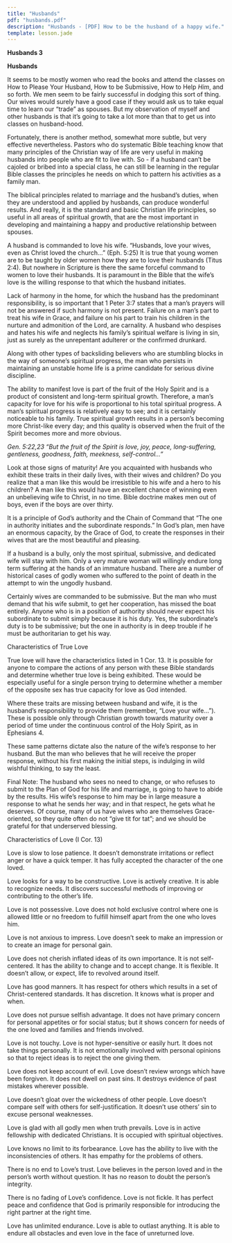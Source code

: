 ```yaml
---
title: "Husbands"
pdf: "husbands.pdf"
description: "Husbands - [PDF] How to be the husband of a happy wife."
template: lesson.jade
---
```



**Husbands 3**

**Husbands**

It seems to be mostly women who read the books and attend the classes on
How to Please Your Husband, How to be Submissive, How to Help *Him*, and
so forth. We men seem to be fairly successful in dodging this sort of
thing. Our wives would surely have a good case if they would ask us to
take equal time to learn our “trade” as spouses. But my observation of
myself and other husbands is that it’s going to take a lot more than
that to get us into classes on husband-hood.

Fortunately, there is another method, somewhat more subtle, but very
effective nevertheless. Pastors who do systematic Bible teaching know
that many principles of the Christian way of life are very useful in
making husbands into people who are fit to live with. So - if a husband
can’t be cajoled or bribed into a special class, he can still be
learning in the regular Bible classes the principles he needs on which
to pattern his activities as a family man.

The biblical principles related to marriage and the husband’s duties,
when they are understood and applied by husbands, can produce wonderful
results. And really, it is the standard and basic Christian life
principles, so useful in all areas of spiritual growth, that are the
most important in developing and maintaining a happy and productive
relationship between spouses.

A husband is commanded to love his wife. “Husbands, love your wives,
even as Christ loved the church…” (Eph. 5:25) It is true that young
women are to be taught by older women how they are to love their
husbands (Titus 2:4). But nowhere in Scripture is there the same
forceful command to women to love their husbands. It is paramount in the
Bible that the wife’s love is the willing response to that which the
husband initiates.

Lack of harmony in the home, for which the husband has the predominant
responsibility, is so important that 1 Peter 3:7 states that a man’s
prayers will not be answered if such harmony is not present. Failure on
a man’s part to treat his wife in Grace, and failure on his part to
train his children in the nurture and admonition of the Lord, are
carnality. A husband who despises and hates his wife and neglects his
family’s spiritual welfare is living in sin, just as surely as the
unrepentant adulterer or the confirmed drunkard.

Along with other types of backsliding believers who are stumbling blocks
in the way of someone’s spiritual progress, the man who persists in
maintaining an unstable home life is a prime candidate for serious
divine discipline.

The ability to manifest love is part of the fruit of the Holy Spirit and
is a product of consistent and long-term spiritual growth. Therefore, a
man’s capacity for love for his wife is proportional to his total
spiritual progress. A man’s spiritual progress is relatively easy to
see; and it is certainly noticeable to his family. True spiritual growth
results in a person’s becoming more Christ-like every day; and this
quality is observed when the fruit of the Spirit becomes more and more
obvious.

*Gen. 5:22,23 “But the fruit of the Spirit is love, joy, peace,
long-suffering, gentleness, goodness, faith, meekness, self-control…”*

Look at those signs of maturity! Are you acquainted with husbands who
exhibit these traits in their daily lives, with their wives and
children? Do you realize that a man like this would be irresistible to
his wife and a hero to his children? A man like this would have an
excellent chance of winning even an unbelieving wife to Christ, in no
time. Bible doctrine makes men out of boys, even if the boys are over
thirty.

It is a principle of God’s authority and the Chain of Command that “The
one in authority initiates and the subordinate responds.” In God’s plan,
men have an enormous capacity, by the Grace of God, to create the
responses in their wives that are the most beautiful and pleasing.

If a husband is a bully, only the most spiritual, submissive, and
dedicated wife will stay with him. Only a very mature woman will
willingly endure long term suffering at the hands of an immature
husband. There are a number of historical cases of godly women who
suffered to the point of death in the attempt to win the ungodly
husband.

Certainly wives are commanded to be submissive. But the man who must
demand that his wife submit, to get her cooperation, has missed the boat
entirely. Anyone who is in a position of authority should never expect
his subordinate to submit simply because it is his duty. Yes, the
subordinate’s duty is to be submissive; but the one in authority is in
deep trouble if he must be authoritarian to get his way.

Characteristics of True Love

True love will have the characteristics listed in 1 Cor. 13. It is
possible for anyone to compare the actions of any person with these
Bible standards and determine whether true love is being exhibited.
These would be especially useful for a single person trying to determine
whether a member of the opposite sex has true capacity for love as God
intended.

Where these traits are missing between husband and wife, it is the
husband’s responsibility to provide them (remember, “Love your wife…”).
These is possible only through Christian growth towards maturity over a
period of time under the continuous control of the Holy Spirit, as in
Ephesians 4.

These same patterns dictate also the nature of the wife’s response to
her husband. But the man who believes that he will receive the proper
response, without his first making the initial steps, is indulging in
wild wishful thinking, to say the least.

Final Note: The husband who sees no need to change, or who refuses to
submit to the Plan of God for his life and marriage, is going to have to
abide by the results. His wife’s response to him may be in large measure
a response to what he sends her way; and in that respect, he gets what
he deserves. Of course, many of us have wives who are themselves
Grace-oriented, so they quite often do not “give tit for tat”; and we
should be grateful for that underserved blessing.

Characteristics of Love (I Cor. 13)

Love is slow to lose patience. It doesn’t demonstrate irritations or
reflect anger or have a quick temper. It has fully accepted the
character of the one loved.

Love looks for a way to be constructive. Love is actively creative. It
is able to recognize needs. It discovers successful methods of improving
or contributing to the other’s life.

Love is not possessive. Love does not hold exclusive control where one
is allowed little or no freedom to fulfill himself apart from the one
who loves him.

Love is not anxious to impress. Love doesn’t seek to make an impression
or to create an image for personal gain.

Love does not cherish inflated ideas of its own importance. It is not
self-centered. It has the ability to change and to accept change. It is
flexible. It doesn’t allow, or expect, life to revolved around itself.

Love has good manners. It has respect for others which results in a set
of Christ-centered standards. It has discretion. It knows what is proper
and when.

Love does not pursue selfish advantage. It does not have primary concern
for personal appetites or for social status; but it shows concern for
needs of the one loved and families and friends involved.

Love is not touchy. Love is not hyper-sensitive or easily hurt. It does
not take things personally. It is not emotionally involved with personal
opinions so that to reject ideas is to reject the one giving them.

Love does not keep account of evil. Love doesn’t review wrongs which
have been forgiven. It does not dwell on past sins. It destroys evidence
of past mistakes wherever possible.

Love doesn’t gloat over the wickedness of other people. Love doesn’t
compare self with others for self-justification. It doesn’t use others’
sin to excuse personal weaknesses.

Love is glad with all godly men when truth prevails. Love is in active
fellowship with dedicated Christians. It is occupied with spiritual
objectives.

Love knows no limit to its forbearance. Love has the ability to live
with the inconsistencies of others. It has empathy for the problems of
others.

There is no end to Love’s trust. Love believes in the person loved and
in the person’s worth without question. It has no reason to doubt the
person’s integrity.

There is no fading of Love’s confidence. Love is not fickle. It has
perfect peace and confidence that God is primarily responsible for
introducing the right partner at the right time.

Love has unlimited endurance. Love is able to outlast anything. It is
able to endure all obstacles and even love in the face of unreturned
love.

